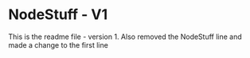 # NodeStuff - V1

This is the readme file - version 1.  Also removed the NodeStuff line and made a change to the first line
